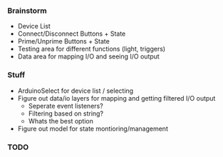 ### Brainstorm

- Device List
- Connect/Disconnect Buttons + State
- Prime/Unprime Buttons + State
- Testing area for different functions (light, triggers)
- Data area for mapping I/O and seeing I/O output

### Stuff

- ArduinoSelect for device list / selecting
- Figure out data/io layers for mapping and getting filtered I/O output
  - Seperate event listeners?
  - Filtering based on string?
  - Whats the best option
- Figure out model for state montioring/management

### TODO
